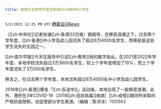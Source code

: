```yaml
---
title: 香港过去两学年度流失逾6万4000中小学生
---
```

`5/2/2023 12:25 PM UTC` [轉載自GNews](https://gnews.org/articles/1268432)


（[[zh:中央社]]记者张谦[[zh:香港]]2日电）据报导，在移民浪潮之下，过去两个学年度，[[zh:香港]]中小学及幼儿园流失了超过6万4000名学生，而移民是这些学生流失的主因之一。

[[zh:南华早报]]今天在报导中引述[[zh:教育]]局的数字指出，在2021至2022年学年度，本地学校流失超过3万3600名学生，较上个学年度增加了10%，而上个学年度流失了3万500名学生。

换言之，在过去两个学年度，本地流失超过6万4000名中小学及幼儿园学生。

2019年[[zh:香港]]爆发「[[zh:反送中]]」运动後，本地出现了一股移民浪潮。此外，港府在3年COVID-19（2019[[zh:冠状病毒]]疾病）[[zh:疫情]]期间所采取的严格防疫限制，也促使部分学生离港。（编辑：陈沛冰）1120502

